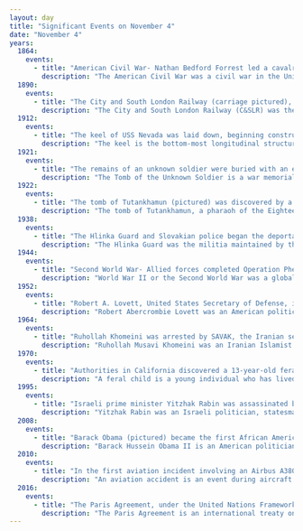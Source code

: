 ```yaml
---
layout: day
title: "Significant Events on November 4"
date: "November 4"
years:
  1864:
    events:
      - title: "American Civil War- Nathan Bedford Forrest led a cavalry division in an attack on a Union Army supply base at Johnsonville, Tennessee, resulting in the capture of 150 prisoners."
        description: "The American Civil War was a civil war in the United States between the Union and the Confederacy, which was formed in 1861 by states that had seceded from the Union. The central conflict leading to war was a dispute over whether slavery should be permitted to expand into the western territories, leading to more slave states, or be prohibited from doing so, which many believed would place slavery on a course of ultimate extinction."
  1890:
    events:
      - title: "The City and South London Railway (carriage pictured), the first deep-level underground railway in the world, officially opened, running 3.2 mi (5.1 km) between the City of London and Stockwell."
        description: "The City and South London Railway (C&SLR) was the first successful deep-level underground 'tube' railway in the world, and the first major railway to use electric traction. The railway was originally intended for cable-hauled trains, but owing to the bankruptcy of the cable contractor during construction, a system of electric traction using electric locomotives – an experimental technology at the time – was chosen instead."
  1912:
    events:
      - title: "The keel of USS Nevada was laid down, beginning construction on the United States Navy's first 'super-dreadnought'."
        description: "The keel is the bottom-most longitudinal structural element of a watercraft. On some sailboats, it may have a hydrodynamic and counterbalancing purpose as well. The laying of the keel is often the initial step in constructing a ship. In the British and American shipbuilding traditions, this event marks the beginning date of a ship's construction."
  1921:
    events:
      - title: "The remains of an unknown soldier were buried with an eternal flame at the Altare della Patria in Rome."
        description: "The Tomb of the Unknown Soldier is a war memorial located in Rome under the statue of the goddess Roma at the Altare della Patria. It is a sacellum dedicated to the Italian soldiers killed and missing during war."
  1922:
    events:
      - title: "The tomb of Tutankhamun (pictured) was discovered by a team led by British Egyptologist Howard Carter."
        description: "The tomb of Tutankhamun, a pharaoh of the Eighteenth Dynasty of ancient Egypt, is located in the Valley of the Kings. The tomb, also known by its tomb number KV62, consists of four chambers and an entrance staircase and corridor. It is smaller and less extensively decorated than other Egyptian royal tombs of its time, and it probably originated as a tomb for a non-royal individual that was adapted for Tutankhamun's use after his premature death. Like other pharaohs, Tutankhamun was buried with a wide variety of funerary objects and personal possessions, such as coffins, furniture, clothing and jewelry, though in the unusually limited space these goods had to be densely packed. Robbers entered the tomb twice in the years immediately following the burial, but Tutankhamun's mummy and most of the burial goods remained intact. The tomb's low position, dug into the floor of the valley, allowed its entrance to be hidden by debris deposited by flooding and tomb construction. Thus, unlike other tombs in the valley, it was not stripped of its valuables during the Third Intermediate Period."
  1938:
    events:
      - title: "The Hlinka Guard and Slovakian police began the deportation of several thousand Jews from the country."
        description: "The Hlinka Guard was the militia maintained by the Slovak People's Party in the period from 1938 to 1945; it was named after Andrej Hlinka."
  1944:
    events:
      - title: "Second World War- Allied forces completed Operation Pheasant, a major operation to clear German troops from the province of North Brabant in the Netherlands."
        description: "World War II or the Second World War was a global conflict between two coalitions- the Allies and the Axis powers. Nearly all of the world's countries participated, with many nations mobilising all resources in pursuit of total war. Tanks and aircraft played major roles, enabling the strategic bombing of cities and delivery of the first and only nuclear weapons ever used in war. World War II was the deadliest conflict in history, resulting in 70 to 85 million deaths, more than half of which were civilians. Millions died in genocides, including the Holocaust, and by massacres, starvation, and disease. After the Allied victory, Germany, Austria, Japan, and Korea were occupied, and German and Japanese leaders were tried for war crimes."
  1952:
    events:
      - title: "Robert A. Lovett, United States Secretary of Defense, issued a memorandum establishing the National Security Agency, with responsibility for all communications intelligence for the government."
        description: "Robert Abercrombie Lovett was an American politician who served as the fourth United States Secretary of Defense, having been promoted to this position from Deputy Secretary of Defense. He served in the cabinet of President Harry S. Truman from 1951 to 1953 and in this capacity, directed the Korean War. As Under Secretary of State, he handled most of the tasks of the State Department while George C. Marshall was secretary."
  1964:
    events:
      - title: "Ruhollah Khomeini was arrested by SAVAK, the Iranian secret police, and exiled to Turkey."
        description: "Ruhollah Musavi Khomeini was an Iranian Islamist revolutionary, politician and religious leader who served as the first supreme leader of Iran from 1979 until his death in 1989. He was the founder of the Islamic Republic of Iran and the main leader of the Iranian revolution, which overthrew Mohammad Reza Pahlavi and ended the Iranian monarchy. Ideologically a Shia Islamist, Khomeini's religious and political ideas are known as Khomeinism."
  1970:
    events:
      - title: "Authorities in California discovered a 13-year-old feral child, pseudonymously known as Genie, who had spent nearly her entire life in social isolation."
        description: "A feral child is a young individual who has lived isolated from human contact from a very young age, with little or no experience of human care, social behavior, or language. Such children lack the basics of primary and secondary socialization. The term is used to refer to children who have suffered severe abuse or trauma before being abandoned or running away. They are sometimes the subjects of folklore and legends, often portrayed as having been raised by animals. While there are many cases of children being found in proximity to wild animals, there are no eyewitness accounts of animals feeding human children."
  1995:
    events:
      - title: "Israeli prime minister Yitzhak Rabin was assassinated by Yigal Amir, a right-wing extremist, at a peace rally at Kings of Israel Square in Tel Aviv."
        description: "Yitzhak Rabin was an Israeli politician, statesman and general. He was the fifth prime minister of Israel, serving two terms in office, 1974–1977, and from 1992 until his assassination in 1995."
  2008:
    events:
      - title: "Barack Obama (pictured) became the first African American to be elected President of the United States."
        description: "Barack Hussein Obama II is an American politician who served as the 44th president of the United States from 2009 to 2017. A member of the Democratic Party, he was the first African-American president in U.S. history. Obama previously served as a U.S. senator representing Illinois from 2005 to 2008 and as an Illinois state senator from 1997 to 2004."
  2010:
    events:
      - title: "In the first aviation incident involving an Airbus A380, Qantas Flight 32 suffered an uncontained engine failure and made an emergency landing at Changi Airport in Singapore with no casualties."
        description: "An aviation accident is an event during aircraft operation that causes serious injury, death, or destruction. An aviation incident is any operating event that compromises safety but does not progress to an aviation accident. Preventing accidents and incidents is the main goal of aviation safety."
  2016:
    events:
      - title: "The Paris Agreement, under the United Nations Framework Convention on Climate Change, came into effect."
        description: "The Paris Agreement is an international treaty on climate change that was signed in 2016. The treaty covers climate change mitigation, adaptation, and finance. The Paris Agreement was negotiated by 196 parties at the 2015 United Nations Climate Change Conference near Paris, France. As of February 2023, 195 members of the United Nations Framework Convention on Climate Change (UNFCCC) are parties to the agreement. Of the three UNFCCC member states which have not ratified the agreement, the only major emitter is Iran. The United States, the second largest emitter, withdrew from the agreement in 2020, rejoined in 2021, and announced its withdrawal again in 2025."
---
```

